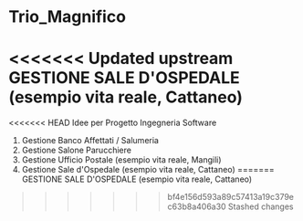 # Trio_Magnifico
<<<<<<< Updated upstream
GESTIONE SALE D'OSPEDALE (esempio vita reale, Cattaneo)
=======
<<<<<<< HEAD
Idee per Progetto Ingegneria Software

1. Gestione Banco Affettati / Salumeria
2. Gestione Salone Parucchiere
3. Gestione Ufficio Postale (esempio vita reale, Mangili)
4. Gestione Sale d'Ospedale (esempio vita reale, Cattaneo)
=======
GESTIONE SALE D'OSPEDALE (esempio vita reale, Cattaneo)
>>>>>>> bf4e156d593a89c57413a19c379ec63b8a406a30
>>>>>>> Stashed changes


